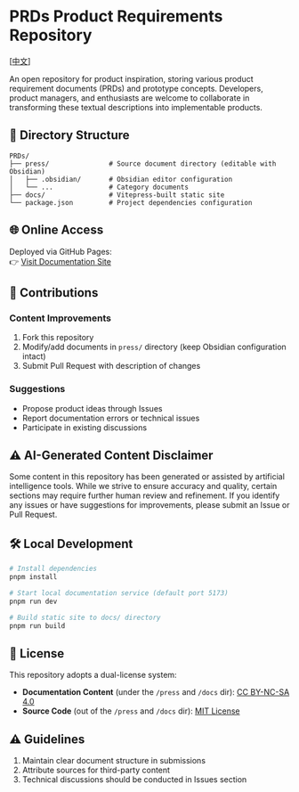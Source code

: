 # PRDs Product Requirements Repository

[[中文](/README-CN.md)]

An open repository for product inspiration, storing various product requirement documents (PRDs) and prototype concepts. Developers, product managers, and enthusiasts are welcome to collaborate in transforming these textual descriptions into implementable products.

## 📂 Directory Structure

```
PRDs/
├── press/               # Source document directory (editable with Obsidian)
│   ├── .obsidian/       # Obsidian editor configuration
│   └── ...              # Category documents
├── docs/                # Vitepress-built static site
└── package.json         # Project dependencies configuration
```

## 🌐 Online Access

Deployed via GitHub Pages:  
👉 [Visit Documentation Site](https://lufbduk.github.io/PRDs)

## 🤝 Contributions

### Content Improvements
1. Fork this repository
2. Modify/add documents in `press/` directory (keep Obsidian configuration intact)
3. Submit Pull Request with description of changes

### Suggestions
- Propose product ideas through Issues
- Report documentation errors or technical issues
- Participate in existing discussions

## ⚠️ AI-Generated Content Disclaimer

Some content in this repository has been generated or assisted by artificial intelligence tools. While we strive to ensure accuracy and quality, certain sections may require further human review and refinement. If you identify any issues or have suggestions for improvements, please submit an Issue or Pull Request.

## 🛠️ Local Development

```bash
# Install dependencies
pnpm install

# Start local documentation service (default port 5173)
pnpm run dev

# Build static site to docs/ directory
pnpm run build
```

## 📜 License

This repository adopts a dual-license system:
- **Documentation Content** (under the `/press` and `/docs` dir): [CC BY-NC-SA 4.0](https://creativecommons.org/licenses/by-nc-sa/4.0/deed.zh)
- **Source Code** (out of the `/press` and `/docs` dir): [MIT License](LICENSE-CODE)

## ⚠️ Guidelines
1. Maintain clear document structure in submissions
2. Attribute sources for third-party content
3. Technical discussions should be conducted in Issues section

